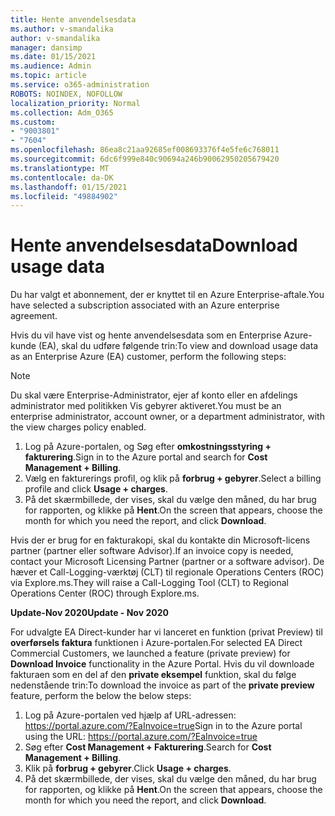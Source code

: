 ```yaml
---
title: Hente anvendelsesdata
ms.author: v-smandalika
author: v-smandalika
manager: dansimp
ms.date: 01/15/2021
ms.audience: Admin
ms.topic: article
ms.service: o365-administration
ROBOTS: NOINDEX, NOFOLLOW
localization_priority: Normal
ms.collection: Adm_O365
ms.custom:
- "9003801"
- "7604"
ms.openlocfilehash: 86ea8c21aa92685ef008693376f4e5fe6c768011
ms.sourcegitcommit: 6dc6f999e840c90694a246b90062950205679420
ms.translationtype: MT
ms.contentlocale: da-DK
ms.lasthandoff: 01/15/2021
ms.locfileid: "49884902"
---
```

# <a name="download-usage-data"></a><span data-ttu-id="64421-102">Hente anvendelsesdata</span><span class="sxs-lookup"><span data-stu-id="64421-102">Download usage data</span></span>

<span data-ttu-id="64421-103">Du har valgt et abonnement, der er knyttet til en Azure Enterprise-aftale.</span><span class="sxs-lookup"><span data-stu-id="64421-103">You have selected a subscription associated with an Azure enterprise agreement.</span></span>

<span data-ttu-id="64421-104">Hvis du vil have vist og hente anvendelsesdata som en Enterprise Azure-kunde (EA), skal du udføre følgende trin:</span><span class="sxs-lookup"><span data-stu-id="64421-104">To view and download usage data as an Enterprise Azure (EA) customer, perform the following steps:</span></span>

> [!NOTE]
> <span data-ttu-id="64421-105">Du skal være Enterprise-Administrator, ejer af konto eller en afdelings administrator med politikken Vis gebyrer aktiveret.</span><span class="sxs-lookup"><span data-stu-id="64421-105">You must be an enterprise administrator, account owner, or a department administrator, with the view charges policy enabled.</span></span> 

1. <span data-ttu-id="64421-106">Log på Azure-portalen, og Søg efter **omkostningsstyring + fakturering**.</span><span class="sxs-lookup"><span data-stu-id="64421-106">Sign in to the Azure portal and search for **Cost Management + Billing**.</span></span>
2. <span data-ttu-id="64421-107">Vælg en fakturerings profil, og klik på **forbrug + gebyrer**.</span><span class="sxs-lookup"><span data-stu-id="64421-107">Select a billing profile and click **Usage + charges**.</span></span>
3. <span data-ttu-id="64421-108">På det skærmbillede, der vises, skal du vælge den måned, du har brug for rapporten, og klikke på **Hent**.</span><span class="sxs-lookup"><span data-stu-id="64421-108">On the screen that appears, choose the month for which you need the report, and click **Download**.</span></span>

<span data-ttu-id="64421-109">Hvis der er brug for en fakturakopi, skal du kontakte din Microsoft-licens partner (partner eller software Advisor).</span><span class="sxs-lookup"><span data-stu-id="64421-109">If an invoice copy is needed, contact your Microsoft Licensing Partner (partner or a software advisor).</span></span> <span data-ttu-id="64421-110">De hæver et Call-Logging-værktøj (CLT) til regionale Operations Centers (ROC) via Explore.ms.</span><span class="sxs-lookup"><span data-stu-id="64421-110">They will raise a Call-Logging Tool (CLT) to Regional Operations Center (ROC) through Explore.ms.</span></span>

<span data-ttu-id="64421-111">**Update-Nov 2020**</span><span class="sxs-lookup"><span data-stu-id="64421-111">**Update - Nov 2020**</span></span>

<span data-ttu-id="64421-112">For udvalgte EA Direct-kunder har vi lanceret en funktion (privat Preview) til **overførsels faktura** funktionen i Azure-portalen.</span><span class="sxs-lookup"><span data-stu-id="64421-112">For selected EA Direct Commercial Customers, we launched a feature (private preview) for **Download Invoice** functionality in the Azure Portal.</span></span> <span data-ttu-id="64421-113">Hvis du vil downloade fakturaen som en del af den **private eksempel** funktion, skal du følge nedenstående trin:</span><span class="sxs-lookup"><span data-stu-id="64421-113">To download the invoice as part of the **private preview** feature, perform the below the below steps:</span></span>

1. <span data-ttu-id="64421-114">Log på Azure-portalen ved hjælp af URL-adressen: https://portal.azure.com/?EaInvoice=true</span><span class="sxs-lookup"><span data-stu-id="64421-114">Sign in to the Azure portal using the URL: https://portal.azure.com/?EaInvoice=true</span></span> 
2. <span data-ttu-id="64421-115">Søg efter **Cost Management + Fakturering**.</span><span class="sxs-lookup"><span data-stu-id="64421-115">Search for **Cost Management + Billing**.</span></span> 
3. <span data-ttu-id="64421-116">Klik på **forbrug + gebyrer**.</span><span class="sxs-lookup"><span data-stu-id="64421-116">Click **Usage + charges**.</span></span> 
4. <span data-ttu-id="64421-117">På det skærmbillede, der vises, skal du vælge den måned, du har brug for rapporten, og klikke på **Hent**.</span><span class="sxs-lookup"><span data-stu-id="64421-117">On the screen that appears, choose the month for which you need the report, and click **Download**.</span></span>